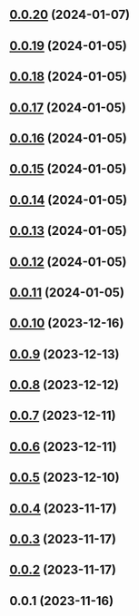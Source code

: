 

## [0.0.20](https://github.com/safekids-ai/ml-models/compare/0.0.19...0.0.20) (2024-01-07)

## [0.0.19](https://github.com/safekids-ai/ml-models/compare/0.0.18...0.0.19) (2024-01-05)

## [0.0.18](https://github.com/safekids-ai/ml-models/compare/0.0.17...0.0.18) (2024-01-05)

## [0.0.17](https://github.com/safekids-ai/ml-models/compare/0.0.16...0.0.17) (2024-01-05)

## [0.0.16](https://github.com/safekids-ai/ml-models/compare/0.0.15...0.0.16) (2024-01-05)

## [0.0.15](https://github.com/safekids-ai/ml-models/compare/0.0.14...0.0.15) (2024-01-05)

## [0.0.14](https://github.com/safekids-ai/ml-models/compare/0.0.13...0.0.14) (2024-01-05)

## [0.0.13](https://github.com/safekids-ai/ml-models/compare/0.0.12...0.0.13) (2024-01-05)

## [0.0.12](https://github.com/safekids-ai/ml-models/compare/0.0.11...0.0.12) (2024-01-05)

## [0.0.11](https://github.com/safekids-ai/ml-models/compare/0.0.10...0.0.11) (2024-01-05)

## [0.0.10](https://github.com/safekids-ai/ml-models/compare/0.0.9...0.0.10) (2023-12-16)

## [0.0.9](https://github.com/safekids-ai/ml-models/compare/0.0.8...0.0.9) (2023-12-13)

## [0.0.8](https://github.com/safekids-ai/ml-models/compare/0.0.7...0.0.8) (2023-12-12)

## [0.0.7](https://github.com/safekids-ai/ml-models/compare/0.0.6...0.0.7) (2023-12-11)

## [0.0.6](https://github.com/safekids-ai/ml-models/compare/0.0.5...0.0.6) (2023-12-11)

## [0.0.5](https://github.com/safekids-ai/ml-models/compare/0.0.4...0.0.5) (2023-12-10)

## [0.0.4](https://github.com/safekids-ai/ml-models/compare/0.0.3...0.0.4) (2023-11-17)

## [0.0.3](https://github.com/safekids-ai/ml-models/compare/0.0.2...0.0.3) (2023-11-17)

## [0.0.2](https://github.com/safekids-ai/ml-models/compare/0.0.1...0.0.2) (2023-11-17)

## 0.0.1 (2023-11-16)
